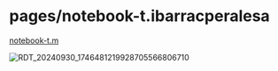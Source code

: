 # pages/notebook-t.ibarracperalesa
[notebook-t.m](https://github.com/notebook-t/notebook-t/pull/1#issue-1836459420)

![RDT_20240930_1746481219928705566806710](https://github.com/user-attachments/assets/fcbf6e71-71d9-4a2b-ae7c-7a88d6cb5e15)
